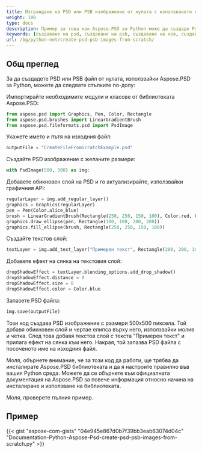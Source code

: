 ```yaml
---
title: Изграждане на PSD или PSB изображение от нулата с използването на Python
weight: 100
type: docs
description: Пример за това как Aspose.PSD за Python може да създаде Psd изображение от нулата
keywords: [създаване на psd, създаване на psb, създаване на нов, създаване на слой, създаване на текстов слой, psd api, python, пример за код]
url: /bg/python-net/create-psd-psb-images-from-scratch/
---
```


## **Общ преглед**
За да създадете PSD или PSB файл от нулата, използвайки Aspose.PSD за Python, можете да следвате стъпките по-долу:

Импортирайте необходимите модули и класове от библиотеката Aspose.PSD:
```python 
from aspose.psd import Graphics, Pen, Color, Rectangle
from aspose.psd.brushes import LinearGradientBrush
from aspose.psd.fileformats.psd import PsdImage
```

Укажете името и пътя на изходния файл:

```python 
outputFile = "CreateFileFromScratchExample.psd"
```

Създайте PSD изображение с желаните размери:

```python 
with PsdImage(500, 500) as img:
```

Добавете обикновен слой на PSD и го актуализирайте, използвайки графичния API:

```python 
regularLayer = img.add_regular_layer()
graphics = Graphics(regularLayer)
pen = Pen(Color.alice_blue)
brush = LinearGradientBrush(Rectangle(250, 250, 150, 100), Color.red, Color.aquamarine, 45)
graphics.draw_ellipse(pen, Rectangle(100, 100, 200, 200))
graphics.fill_ellipse(brush, Rectangle(250, 250, 150, 100))
```

Създайте текстов слой:
```python 
textLayer = img.add_text_layer("Примерен текст", Rectangle(200, 200, 100, 100))
```

Добавете ефект на сянка на текстовия слой:
```python 
dropShadowEffect = textLayer.blending_options.add_drop_shadow()
dropShadowEffect.distance = 0
dropShadowEffect.size = 8
dropShadowEffect.color = Color.blue
```

Запазете PSD файла:
```python 
img.save(outputFile)
```

Този код създава PSD изображение с размери 500x500 пиксела. Той добавя обикновен слой и чертае елипса върху него, използвайки молив и четка. След това добавя текстов слой с текста "Примерен текст" и прилага ефект на сянка към него. Накрая, той запазва PSD файла с посоченото име на изходния файл.

Моля, обърнете внимание, че за този код да работи, ще трябва да инсталирате Aspose.PSD библиотеката и да я настроите правилно във вашия Python среда. Можете да се обърнете към официалната документация на Aspose.PSD за повече информация относно начина на инсталиране и използване на библиотеката.

Моля, проверете пълния пример.

## **Пример**
{{< gist "aspose-com-gists" "04e945e867d0b7f39bb3eab63074d04c" "Documentation-Python-Aspose-Psd-create-psd-psb-images-from-scratch.py" >}}